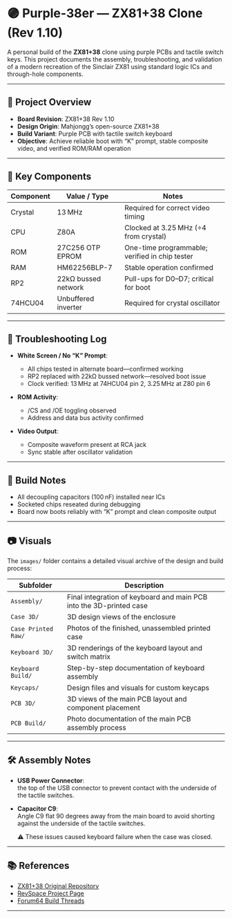 # 🟣 Purple-38er — ZX81+38 Clone (Rev 1.10)

A personal build of the **ZX81+38** clone using purple PCBs and tactile switch keys. This project documents the assembly, troubleshooting, and validation of a modern recreation of the Sinclair ZX81 using standard logic ICs and through-hole components.

---

## 🧰 Project Overview

- **Board Revision**: ZX81+38 Rev 1.10  
- **Design Origin**: Mahjongg’s open-source ZX81+38  
- **Build Variant**: Purple PCB with tactile switch keyboard  
- **Objective**: Achieve reliable boot with “K” prompt, stable composite video, and verified ROM/RAM operation

---

## 🔧 Key Components

| Component        | Value / Type             | Notes                                  |
|------------------|--------------------------|----------------------------------------|
| Crystal          | 13 MHz                   | Required for correct video timing      |
| CPU              | Z80A                     | Clocked at 3.25 MHz (÷4 from crystal)  |
| ROM              | 27C256 OTP EPROM         | One-time programmable; verified in chip tester |
| RAM              | HM62256BLP-7             | Stable operation confirmed             |
| RP2              | 22kΩ bussed network      | Pull-ups for D0–D7; critical for boot  |
| 74HCU04          | Unbuffered inverter      | Required for crystal oscillator        |

---

## 🧪 Troubleshooting Log

- **White Screen / No “K” Prompt**:
  - All chips tested in alternate board—confirmed working  
  - RP2 replaced with 22kΩ bussed network—resolved boot issue  
  - Clock verified: 13 MHz at 74HCU04 pin 2, 3.25 MHz at Z80 pin 6

- **ROM Activity**:
  - /CS and /OE toggling observed  
  - Address and data bus activity confirmed

- **Video Output**:
  - Composite waveform present at RCA jack  
  - Sync stable after oscillator validation

---

## 📝 Build Notes

- All decoupling capacitors (100 nF) installed near ICs  
- Socketed chips reseated during debugging  
- Board now boots reliably with “K” prompt and clean composite output

---

## 📷 Visuals

The `images/` folder contains a detailed visual archive of the design and build process:

| Subfolder            | Description                                                                 |
|----------------------|-----------------------------------------------------------------------------|
| `Assembly/`          | Final integration of keyboard and main PCB into the 3D-printed case         |
| `Case 3D/`           | 3D design views of the enclosure                                            |
| `Case Printed Raw/`  | Photos of the finished, unassembled printed case                            |
| `Keyboard 3D/`       | 3D renderings of the keyboard layout and switch matrix                      |
| `Keyboard Build/`    | Step-by-step documentation of keyboard assembly                             |
| `Keycaps/`           | Design files and visuals for custom keycaps                                 |
| `PCB 3D/`            | 3D views of the main PCB layout and component placement                     |
| `PCB Build/`         | Photo documentation of the main PCB assembly process                        |

---

## 🛠 Assembly Notes

- **USB Power Connector**:  
   the top of the USB connector to prevent contact with the underside of the tactile switches.

- **Capacitor C9**:  
  Angle C9 flat 90 degrees away from the main board to avoid shorting against the underside of the tactile switches.
  
  ⚠️ These issues caused keyboard failure when the case was closed.

---

## 📚 References

- [ZX81+38 Original Repository](https://github.com/mahjongg2/ZX81plus38)  
- [RevSpace Project Page](https://revspace.nl/ZX81plus38_simple_to_build_ZX-81_clone)  
- [Forum64 Build Threads](https://www.forum64.de)

---


